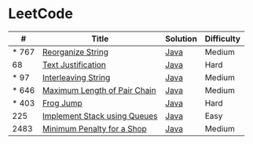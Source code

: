 # LeetCode

| #    | Title                                                                                       | Solution                                                     | Difficulty |
|------|---------------------------------------------------------------------------------------------|--------------------------------------------------------------|------------|
| * 767 | [Reorganize String](https://leetcode.com/problems/reorganize-string/)                       | [Java](src/main/java/ReorganizeString/Solution.java)         | Medium     |
| 68   | [Text Justification](https://leetcode.com/problems/text-justification/description/)         | [Java](src/main/java/TextJustification/Solution.java)        | Hard       |
| * 97 | [Interleaving String](https://leetcode.com/problems/interleaving-string/)                   | [Java](src/main/java/InterleavingString/Solution.java)       | Medium     |
| * 646 | [Maximum Length of Pair Chain](https://leetcode.com/problems/maximum-length-of-pair-chain/) | [Java](src/main/java/MaximumLengthOfPairChain/Solution.java) | Medium     |
| * 403 | [Frog Jump](https://leetcode.com/problems/frog-jump/)                                       | [Java](src/main/java/FrogJump/Solution.java)                 | Hard       |
| 225  | [Implement Stack using Queues](https://leetcode.com/problems/implement-stack-using-queues/) | [Java](src/main/java/StackUsingQueues/MyStack.java)          | Easy       |
| 2483 | [Minimum Penalty for a Shop](https://leetcode.com/problems/minimum-penalty-for-a-shop/)     | [Java](src/main/java/MinimumPenalty/Solution.java)           | Medium       |

